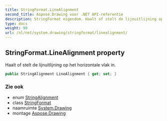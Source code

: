 ```yaml
---
title: StringFormat.LineAlignment
second_title: Aspose.Drawing voor .NET API-referentie
description: StringFormat eigendom. Haalt of stelt de lijnuitlijning op het horizontale vlak in.
type: docs
weight: 90
url: /nl/net/system.drawing/stringformat/linealignment/
---
```

## StringFormat.LineAlignment property

Haalt of stelt de lijnuitlijning op het horizontale vlak in.

```csharp
public StringAlignment LineAlignment { get; set; }
```

### Zie ook

* enum [StringAlignment](../../stringalignment/)
* class [StringFormat](../)
* naamruimte [System.Drawing](../../stringformat/)
* montage [Aspose.Drawing](../../../)


